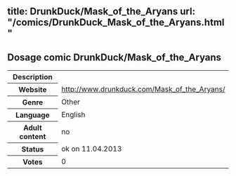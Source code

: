 title: DrunkDuck/Mask_of_the_Aryans
url: "/comics/DrunkDuck_Mask_of_the_Aryans.html"
---
Dosage comic DrunkDuck/Mask_of_the_Aryans
-----------------------------------------

<table class="comicinfo">
<tr>
<th>Description</th><td></td>
</tr>
<tr>
<th>Website</th><td><a href="http://www.drunkduck.com/Mask_of_the_Aryans/">http://www.drunkduck.com/Mask_of_the_Aryans/</a></td>
</tr>
<tr>
<th>Genre</th><td>Other</td>
</tr>
<tr>
<th>Language</th><td>English</td>
</tr>
<tr>
<th>Adult content</th><td>no</td>
</tr>
<tr>
<th>Status</th><td>ok on 11.04.2013</td>
</tr>
<tr>
<th>Votes</th><td>0</div></td>
</tr>
</table>
